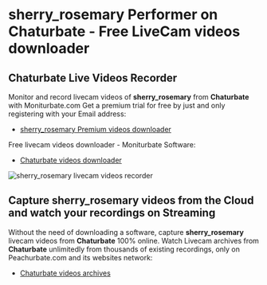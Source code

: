# sherry_rosemary Performer on Chaturbate - Free LiveCam videos downloader

## Chaturbate Live Videos Recorder

Monitor and record livecam videos of **sherry_rosemary** from **Chaturbate** with Moniturbate.com
Get a premium trial for free by just and only registering with your Email address:
* [sherry_rosemary Premium videos downloader](https://moniturbate.com/request-demo-licence-key.html)

Free livecam videos downloader - Moniturbate Software:
* [Chaturbate videos downloader](https://moniturbate.com/moniturbate-download-software.html)

![sherry_rosemary livecam videos recorder](https://peachurnet.com/templates/moniturbate-software.png)


## Capture sherry_rosemary videos from the Cloud and watch your recordings on Streaming

Without the need of downloading a software, capture **sherry_rosemary** livecam videos from **Chaturbate** 100% online.
Watch Livecam archives from **Chaturbate** unlimitedly from thousands of existing recordings, only on Peachurbate.com and its websites network:
* [Chaturbate videos archives](https://peachurnet.com/)